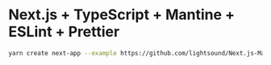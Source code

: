 # Next.js + TypeScript + Mantine + ESLint + Prettier

```bash
yarn create next-app --example https://github.com/lightsound/Next.js-Mantine
```
